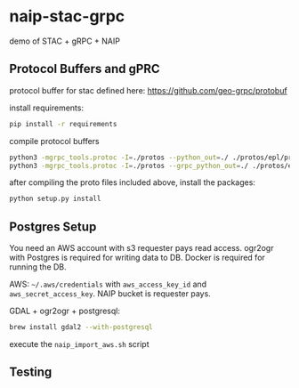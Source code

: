 # naip-stac-grpc
demo of STAC + gRPC + NAIP


## Protocol Buffers and gPRC
protocol buffer for stac defined here:
https://github.com/geo-grpc/protobuf

install requirements:
```bash
pip install -r requirements
```

compile protocol buffers
```bash
python3 -mgrpc_tools.protoc -I=./protos --python_out=./ ./protos/epl/protobuf/geometry_operators.proto ./protos/epl/protobuf/stac.proto ./protos/epl/protobuf/stac_item_result.proto 
python3 -mgrpc_tools.protoc -I=./protos --grpc_python_out=./ ./protos/epl/grpc/naip_stac.proto
```

after compiling the proto files included above, install the packages:
```bash
python setup.py install
```

## Postgres Setup
You need an AWS account with s3 requester pays read access. ogr2ogr with Postgres is required for writing data to DB. Docker is required for running the DB.

AWS:
`~/.aws/credentials` with `aws_access_key_id` and `aws_secret_access_key`. NAIP bucket is requester pays.

GDAL + ogr2ogr + postgresql:
```bash
brew install gdal2 --with-postgresql
```

execute the `naip_import_aws.sh` script 

## Testing
